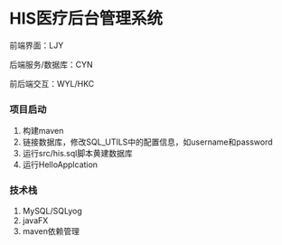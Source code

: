 # HIS医疗后台管理系统

前端界面：LJY

后端服务/数据库：CYN

前后端交互：WYL/HKC


### 项目启动

1. 构建maven
2. 链接数据库，修改SQL_UTILS中的配置信息，如username和password
3. 运行src/his.sql脚本黄建数据库
4. 运行HelloApplcation

### 技术栈

1. MySQL/SQLyog
2. javaFX
3. maven依赖管理
